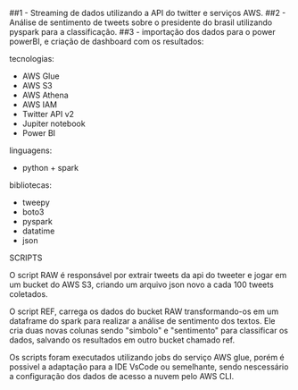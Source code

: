 
##1 - Streaming de dados utilizando a API do twitter e serviços AWS.
##2 - Análise de sentimento de tweets sobre o presidente do brasil utilizando pyspark para a classificação.
##3 - importação dos dados para o power powerBI, e criação de dashboard com os resultados:

tecnologias:
- AWS Glue
- AWS S3
- AWS Athena
- AWS IAM
- Twitter API v2
- Jupiter notebook
- Power BI

linguagens:
- python + spark

bibliotecas:
- tweepy
- boto3
- pyspark
- datatime
- json

SCRIPTS

O script RAW é responsável por extrair tweets da api do tweeter e jogar em um bucket do AWS S3, criando um arquivo json novo a cada 100 tweets coletados.

O script REF, carrega os dados do bucket RAW transformando-os em um dataframe do spark para realizar a análise de sentimento dos textos. Ele cria duas novas colunas sendo "simbolo" e "sentimento" para classificar os dados, salvando os resultados em outro bucket chamado ref.

Os scripts foram executados utilizando jobs do serviço AWS glue, porém é possivel a adaptação para a IDE VsCode ou semelhante, sendo nescessário a configuração dos dados de acesso a nuvem pelo AWS CLI.
